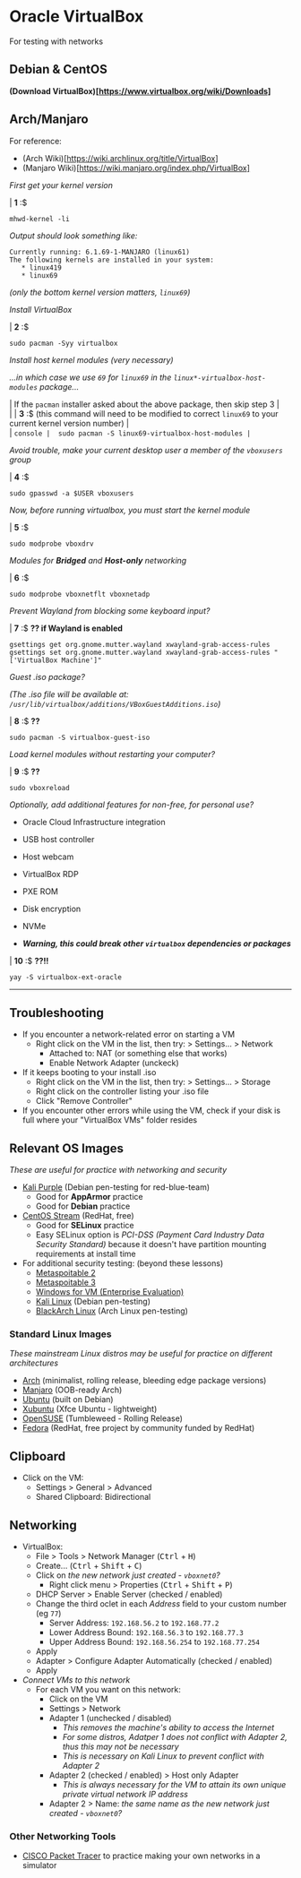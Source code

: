 # Oracle VirtualBox

For testing with networks

## Debian & CentOS

**(Download VirtualBox)[https://www.virtualbox.org/wiki/Downloads]**

## Arch/Manjaro

For reference:

- (Arch Wiki)[https://wiki.archlinux.org/title/VirtualBox]
- (Manjaro Wiki)[https://wiki.manjaro.org/index.php/VirtualBox]

*First get your kernel version*

| **1** :$

```console
mhwd-kernel -li
```

*Output should look something like:*

```
Currently running: 6.1.69-1-MANJARO (linux61)
The following kernels are installed in your system:
   * linux419
   * linux69
```

*(only the bottom kernel version matters, `linux69`)*

*Install VirtualBox*

| **2** :$

```console
sudo pacman -Syy virtualbox
```

*Install host kernel modules (very necessary)*

*...in which case we use `69` for `linux69` in the `linux*-virtualbox-host-modules` package...*

|  If the `pacman` installer asked about the above package, then skip step 3
|  
|  | **3** :$ (this command will need to be modified to correct `linux69` to your current kernel version number)
|  
|  ```console
|  sudo pacman -S linux69-virtualbox-host-modules
|  ```

*Avoid trouble, make your current desktop user a member of the `vboxusers` group*

| **4** :$

```console
sudo gpasswd -a $USER vboxusers
```

*Now, before running virtualbox, you must start the kernel module*

| **5** :$

```console
sudo modprobe vboxdrv
```

*Modules for **Bridged** and **Host-only** networking*

| **6** :$

```console
sudo modprobe vboxnetflt vboxnetadp
```

*Prevent Wayland from blocking some keyboard input?*

| **7** :$ **?? if Wayland is enabled**

```console
gsettings get org.gnome.mutter.wayland xwayland-grab-access-rules
gsettings set org.gnome.mutter.wayland xwayland-grab-access-rules "['VirtualBox Machine']"
```

*Guest .iso package?*

*(The .iso file will be available at: `/usr/lib/virtualbox/additions/VBoxGuestAdditions.iso`)*

| **8** :$ **??**

```console
sudo pacman -S virtualbox-guest-iso
```

*Load kernel modules without restarting your computer?*

| **9** :$ **??**

```console
sudo vboxreload
```

*Optionally, add additional features for non-free, for personal use?*

- Oracle Cloud Infrastructure integration
- USB host controller
- Host webcam
- VirtualBox RDP
- PXE ROM
- Disk encryption
- NVMe

- ***Warning, this could break other `virtualbox` dependencies or packages***

| **10** :$ **??!!**

```console
yay -S virtualbox-ext-oracle
```

___

## Troubleshooting
- If you encounter a network-related error on starting a VM
  - Right click on the VM in the list, then try: > Settings... > Network
    - Attached to: NAT (or something else that works)
    - Enable Network Adapter (unckeck)
- If it keeps booting to your install .iso
  - Right click on the VM in the list, then try: > Settings... > Storage
  - Right click on the controller listing your .iso file
  - Click "Remove Controller"
- If you encounter other errors while using the VM, check if your disk is full where your "VirtualBox VMs" folder resides

## Relevant OS Images
*These are useful for practice with networking and security*

- [Kali Purple](https://www.kali.org/get-kali/#kali-installer-images) (Debian pen-testing for red-blue-team)
  - Good for **AppArmor** practice
  - Good for **Debian** practice
- [CentOS Stream](https://www.centos.org/centos-stream/) (RedHat, free)
  - Good for **SELinux** practice
  - Easy SELinux option is *PCI-DSS (Payment Card Industry Data Security Standard)* because it doesn't have partition mounting requirements at install time
- For additional security testing: (beyond these lessons)
  - [Metaspoitable 2](https://sourceforge.net/projects/metasploitable/files/Metasploitable2/)
  - [Metaspoitable 3](https://sourceforge.net/projects/metasploitable3-ub1404upgraded/)
  - [Windows for VM (Enterprise Evaluation)](https://developer.microsoft.com/en-us/windows/downloads/virtual-machines/)
  - [Kali Linux](https://www.kali.org/get-kali/#kali-installer-images) (Debian pen-testing)
  - [BlackArch Linux](https://blackarch.org/) (Arch Linux pen-testing)

### Standard Linux Images
*These mainstream Linux distros may be useful for practice on different architectures*

- [Arch](https://archlinux.org/download/) (minimalist, rolling release, bleeding edge package versions)
- [Manjaro](https://manjaro.org/download/) (OOB-ready Arch)
- [Ubuntu](https://ubuntu.com/download/desktop) (built on Debian)
- [Xubuntu](https://xubuntu.org/download/) (Xfce Ubuntu - lightweight)
- [OpenSUSE](https://get.opensuse.org/tumbleweed/?type=desktop#download) (Tumbleweed - Rolling Release)
- [Fedora](https://fedoraproject.org/) (RedHat, free project by community funded by RedHat)

## Clipboard
- Click on the VM:
  - Settings > General > Advanced
  - Shared Clipboard: Bidirectional

## Networking
- VirtualBox:
  - File > Tools > Network Manager (<kbd>Ctrl</kbd> + <kbd>H</kbd>)
  - Create... (<kbd>Ctrl</kbd> + <kbd>Shift</kbd> + <kbd>C</kbd>)
  - Click on *the new network just created - `vboxnet0`?*
    - Right click menu > Properties (<kbd>Ctrl</kbd> + <kbd>Shift</kbd> + <kbd>P</kbd>)
  - DHCP Server > Enable Server (checked / enabled)
  - Change the third oclet in each *Address* field to your custom number (eg `77`)
    - Server Address: `192.168.56.2` to `192.168.77.2`
    - Lower Address Bound: `192.168.56.3` to `192.168.77.3`
    - Upper Address Bound: `192.168.56.254` to `192.168.77.254`
  - Apply
  - Adapter > Configure Adapter Automatically (checked / enabled)
  - Apply
- *Connect VMs to this network*
  - For each VM you want on this network:
    - Click on the VM
    - Settings > Network
    - Adapter 1 (unchecked / disabled)
      - *This removes the machine's ability to access the Internet*
      - *For some distros, Adatper 1 does not conflict with Adapter 2, thus this may not be necessary*
      - *This is necessary on Kali Linux to prevent conflict with Adapter 2*
    - Adapter 2 (checked / enabled) > Host only Adapter
      - *This is always necessary for the VM to attain its own unique private virtual network IP address*
    - Adapter 2 > Name: *the same name as the new network just created - `vboxnet0`?*

### Other Networking Tools
- [CISCO Packet Tracer](https://github.com/inkVerb/vip/blob/master/Cheat-Sheets/Packet-Tracer.md) to practice making your own networks in a simulator
